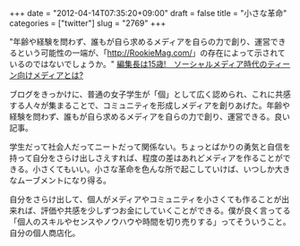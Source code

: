 +++
date = "2012-04-14T07:35:20+09:00"
draft = false
title = "小さな革命"
categories = ["twitter"]
slug = "2769"
+++

"年齢や経験を問わず、誰もが自ら求めるメディアを自らの力で創り、運営できるという可能性の一端が、「<a href="http://RookieMag.com/" target="_blank">http://RookieMag.com/</a>」の存在によって示されているのではないでしょうか。" <a href="http://gendai.ismedia.jp/articles/-/32289" target="_blank">編集長は15歳!　ソーシャルメディア時代のティーン向けメディアとは?</a>

ブログをきっかけに、普通の女子学生が「個」として広く認められ、これに共感する人々が集まることで、コミュニティを形成しメディアを創りあげた。年齢や経験を問わず、誰もが自ら求めるメディアを自らの力で創り、運営できる。良い記事。

学生だって社会人だってニートだって関係ない。ちょっとばかりの勇気と自信を持って自分をさらけ出しさえすれば、程度の差はあれどメディアを作ることができる。小さくてもいい。小さな革命を色んな所で起こしていけば、いつしか大きなムーブメントになり得る。

自分をさらけ出して、個人がメディアやコミュニティを小さくても作ることが出来れば、評価や共感を少しずつお金にしていくことができる。僕が良く言ってる「個人のスキルやセンスやノウハウや時間を切り売りする」ってそういうこと。自分の個人商店化。
